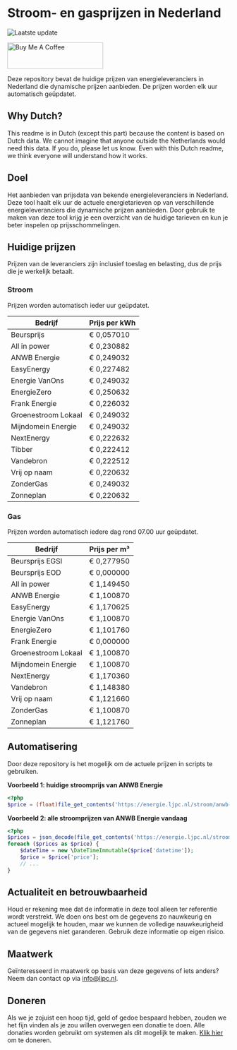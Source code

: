 # Stroom- en gasprijzen in Nederland

![Laatste update](https://img.shields.io/badge/laatste%20update-2024--01--22%2012%3A00%20CET-brightgreen)

<a href="https://www.buymeacoffee.com/Lars-" target="_blank"><img src="https://cdn.buymeacoffee.com/buttons/v2/default-orange.png" alt="Buy Me A Coffee" height="60" style="height: 60px !important;width: 217px !important;" ></a>

Deze repository bevat de huidige prijzen van energieleveranciers in Nederland die dynamische prijzen aanbieden. De prijzen worden elk uur automatisch geüpdatet.

## Why Dutch?

This readme is in Dutch (except this part) because the content is based on Dutch data. We cannot imagine that anyone outside the Netherlands would need this data. If you do, please let us know. Even with this Dutch readme, we think
everyone will understand how it works.

## Doel

Het aanbieden van prijsdata van bekende energieleveranciers in Nederland. Deze tool haalt elk uur de actuele energietarieven op van verschillende energieleveranciers die dynamische prijzen aanbieden. Door gebruik te maken van deze tool
krijg je een overzicht van de huidige tarieven en kun je beter inspelen op prijsschommelingen.

## Huidige prijzen

Prijzen van de leveranciers zijn inclusief toeslag en belasting, dus de prijs die je werkelijk betaalt.

### Stroom

Prijzen worden automatisch ieder uur geüpdatet.

 Bedrijf | Prijs per kWh 
---------|---------------
Beursprijs | € 0,057010
All in power | € 0,230882
ANWB Energie | € 0,249032
EasyEnergy | € 0,227482
Energie VanOns | € 0,249032
EnergieZero | € 0,250632
Frank Energie | € 0,226032
Groenestroom Lokaal | € 0,249032
Mijndomein Energie | € 0,249032
NextEnergy | € 0,222632
Tibber | € 0,222412
Vandebron | € 0,222512
Vrij op naam | € 0,220632
ZonderGas | € 0,249032
Zonneplan | € 0,220632


### Gas

Prijzen worden automatisch iedere dag rond 07.00 uur geüpdatet.

 Bedrijf | Prijs per m³ 
---------|--------------
Beursprijs EGSI | € 0,277950
Beursprijs EOD | € 0,000000
All in power | € 1,149450
ANWB Energie | € 1,100870
EasyEnergy | € 1,170625
Energie VanOns | € 1,100870
EnergieZero | € 1,101760
Frank Energie | € 0,000000
Groenestroom Lokaal | € 1,100870
Mijndomein Energie | € 1,100870
NextEnergy | € 1,170360
Vandebron | € 1,148380
Vrij op naam | € 1,121660
ZonderGas | € 1,100870
Zonneplan | € 1,121760


## Automatisering

Door deze repository is het mogelijk om de actuele prijzen in scripts te gebruiken.

**Voorbeeld 1: huidige stroomprijs van ANWB Energie**

```php
<?php
$price = (float)file_get_contents('https://energie.ljpc.nl/stroom/anwb-energie-nu.txt');

```

**Voorbeeld 2: alle stroomprijzen van ANWB Energie vandaag**

```php
<?php
$prices = json_decode(file_get_contents('https://energie.ljpc.nl/stroom/all-in-power-vandaag.json'),true);
foreach ($prices as $price) {
    $dateTime = new \DateTimeImmutable($price['datetime']);
    $price = $price['price'];
    // ...
}
```

## Actualiteit en betrouwbaarheid

Houd er rekening mee dat de informatie in deze tool alleen ter referentie wordt verstrekt. We doen ons best om de gegevens zo nauwkeurig en actueel mogelijk te houden, maar we kunnen de volledige nauwkeurigheid van de gegevens niet
garanderen. Gebruik deze informatie op eigen risico.

## Maatwerk

Geïnteresseerd in maatwerk op basis van deze gegevens of iets anders? Neem dan contact op
via [info@ljpc.nl](mailto:info@ljpc.nl?subject=Energie%20prijzen).

## Doneren

Als we je zojuist een hoop tijd, geld of gedoe bespaard hebben, zouden we het fijn vinden als je zou willen overwegen een
donatie te doen. Alle donaties worden gebruikt om systemen als dit mogelijk te
maken. [Klik hier](https://www.buymeacoffee.com/Lars-) om te doneren.
